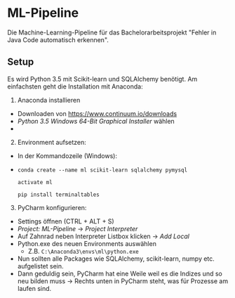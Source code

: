 # ML-Pipeline
Die Machine-Learning-Pipeline für das Bachelorarbeitsprojekt "Fehler in Java Code automatisch erkennen".

## Setup
Es wird Python 3.5 mit Scikit-learn und SQLAlchemy benötigt. Am einfachsten geht die Installation mit Anaconda:

1. Anaconda installieren
  * Downloaden von https://www.continuum.io/downloads
  * _Python 3.5 Windows 64-Bit Graphical Installer_ wählen
  * 
2. Environment aufsetzen:
  * In der Kommandozeile (Windows):
  * `conda create --name ml scikit-learn sqlalchemy pymysql`

    `activate ml`
    
    `pip install terminaltables`
    
3. PyCharm konfigurieren: 
  * Settings öffnen (CTRL + ALT + S)
  * _Project: ML-Pipeline_ -> _Project Interpreter_
  * Auf Zahnrad neben Interpreter Listbox klicken -> _Add Local_
  * Python.exe des neuen Environments auswählen
    * Z.B. `C:\Anaconda3\envs\ml\python.exe`
  * Nun sollten alle Packages wie SQLAlchemy, scikit-learn, numpy etc. aufgelistet sein.
  * Dann geduldig sein, PyCharm hat eine Weile weil es die Indizes und so neu bilden muss
    -> Rechts unten in PyCharm steht, was für Prozesse am laufen sind.
